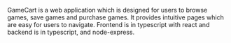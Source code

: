 GameCart is a web application which is designed for users to browse games, save games and purchase games. It provides intuitive pages which are easy for users to navigate. 
Frontend is in typescript with react and backend is in typescript, and node-express.
